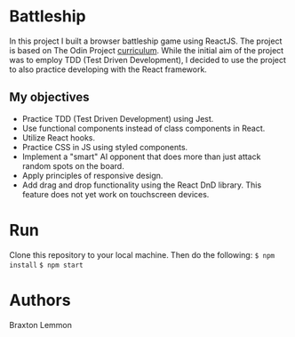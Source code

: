 # Battleship
In this project I built a browser battleship game using ReactJS. The project is based on The Odin Project [curriculum](https://www.theodinproject.com/courses/javascript/lessons/battleship). While the initial aim of the project was to employ TDD (Test Driven Development), I decided to use the project to also practice developing with the React framework.

## My objectives
- Practice TDD (Test Driven Development) using Jest.
- Use functional components instead of class components in React.
- Utilize React hooks.
- Practice CSS in JS using styled components.
- Implement a "smart" AI opponent that does more than just attack random spots on the board.
- Apply principles of responsive design.
- Add drag and drop functionality using the React DnD library. This feature does not yet work on touchscreen devices.

# Run
Clone this repository to your local machine. Then do the following:
```$ npm install```
```$ npm start```

# Authors
Braxton Lemmon